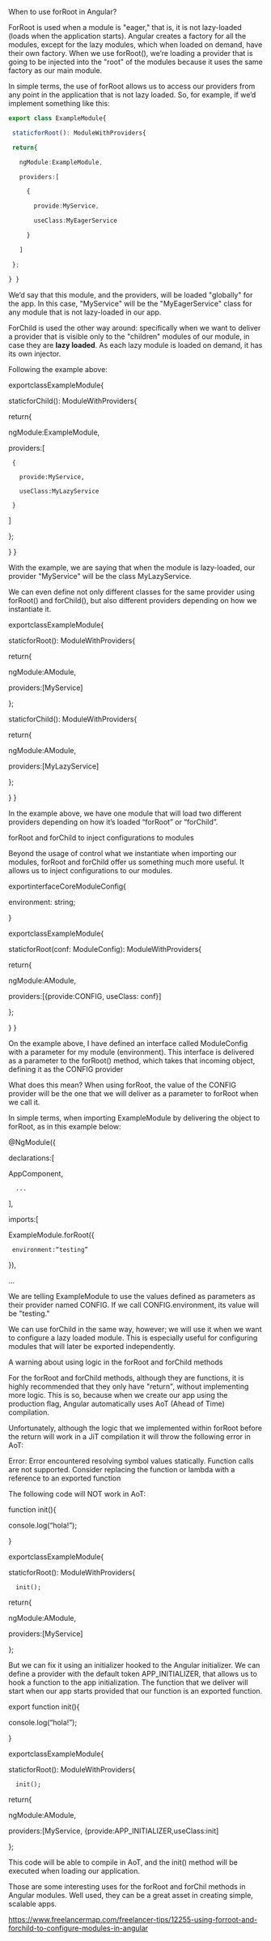 When to use forRoot in Angular?
 

ForRoot is used when a module is "eager," that is, it is not lazy-loaded (loads when the application starts). Angular creates a factory for all the modules, except for the lazy modules, which when loaded on demand, have their own factory. When we use forRoot(), we’re loading a provider that is going to be injected into the "root" of the modules because it uses the same factory as our main module.

In simple terms, the use of forRoot allows us to access our providers from any point in the application that is not lazy loaded. So, for example, if we’d implement something like this:
```ts
export class ExampleModule{

 staticforRoot(): ModuleWithProviders{

 return{

   ngModule:ExampleModule,

   providers:[

     {

       provide:MyService,

       useClass:MyEagerService

     }

   ]

 };

} }
```
We’d say that this module, and the providers, will be loaded "globally" for the app. In this case, "MyService" will be the "MyEagerService" class for any module that is not lazy-loaded in our app.


ForChild is used the other way around: specifically when we want to deliver a provider that is visible only to the "children" modules of our module, in case they are **lazy loaded**. As each lazy module is loaded on demand, it has its own injector.

Following the example above: 

exportclassExampleModule{

 staticforChild(): ModuleWithProviders{

 return{

   ngModule:ExampleModule,

   providers:[

     {

       provide:MyService,

       useClass:MyLazyService

     }

   ]

 };

} }

With the example, we are saying that when the module is lazy-loaded, our provider "MyService" will be the class MyLazyService.

We can even define not only different classes for the same provider using forRoot() and forChild(), but also different providers depending on how we instantiate it.

exportclassExampleModule{

 staticforRoot(): ModuleWithProviders{

 return{

   ngModule:AModule,

   providers:[MyService]

 };

staticforChild(): ModuleWithProviders{

 return{

   ngModule:AModule,

   providers:[MyLazyService]

 };

} }

In the example above, we have one module that will load two different providers depending on how it’s loaded “forRoot” or “forChild”. 

forRoot and forChild to inject configurations to modules
 

Beyond the usage of control what we instantiate when importing our modules, forRoot and forChild offer us something much more useful. It allows us to inject configurations to our modules. 

exportinterfaceCoreModuleConfig{

 environment: string;

}

 

exportclassExampleModule{

 staticforRoot(conf: ModuleConfig): ModuleWithProviders{

 return{

   ngModule:AModule,

   providers:[{provide:CONFIG, useClass: conf}]

 };

} }

On the example above, I have defined an interface called ModuleConfig with a parameter for my module (environment). This interface is delivered as a parameter to the forRoot() method, which takes that incoming object, defining it as the CONFIG provider 

What does this mean? When using forRoot, the value of the CONFIG provider will be the one that we will deliver as a parameter to forRoot when we call it.

In simple terms, when importing ExampleModule by delivering the object to forRoot, as in this example below:

@NgModule({

 declarations:[

   AppComponent,

      ...

 ],

 imports:[

   ExampleModule.forRoot({

     environment:“testing”

  }),

…

We are telling ExampleModule to use the values defined as parameters as their provider named CONFIG. If we call CONFIG.environment, its value will be "testing."

We can use forChild in the same way, however; we will use it when we want to configure a lazy loaded module. This is especially useful for configuring modules that will later be exported independently.


A warning about using logic in the forRoot and forChild methods
 

For the forRoot and forChild methods, although they are functions, it is highly recommended that they only have "return", without implementing more logic. This is so, because when we create our app using the production flag, Angular automatically uses AoT (Ahead of Time) compilation.

Unfortunately, although the logic that we implemented within forRoot before the return will work in a JiT compilation it will throw the following error in AoT:

Error: Error encountered resolving symbol values statically. Function calls are not supported. Consider replacing the function or lambda with a reference to an exported function

The following code will NOT work in AoT:

function init(){

 console.log(“hola!”);

}

 

exportclassExampleModule{

 staticforRoot(): ModuleWithProviders{

      init();

 return{

   ngModule:AModule,

   providers:[MyService]

 };

But we can fix it using an initializer hooked to the Angular initializer. We can define a provider with the default token APP_INITIALIZER, that allows us to hook a function to the app initialization. The function that we deliver will start when our app starts provided that our function is an exported function.

export function init(){

 console.log(“hola!”);

}

 

exportclassExampleModule{

 staticforRoot(): ModuleWithProviders{

      init();

 return{

   ngModule:AModule,

   providers:[MyService, {provide:APP_INITIALIZER,useClass:init]

 };
 

This code will be able to compile in AoT, and the init() method will be executed when loading our application.

Those are some interesting uses for the forRoot and forChil methods in Angular modules. Well used, they can be a great asset in creating simple, scalable apps.

 


https://www.freelancermap.com/freelancer-tips/12255-using-forroot-and-forchild-to-configure-modules-in-angular